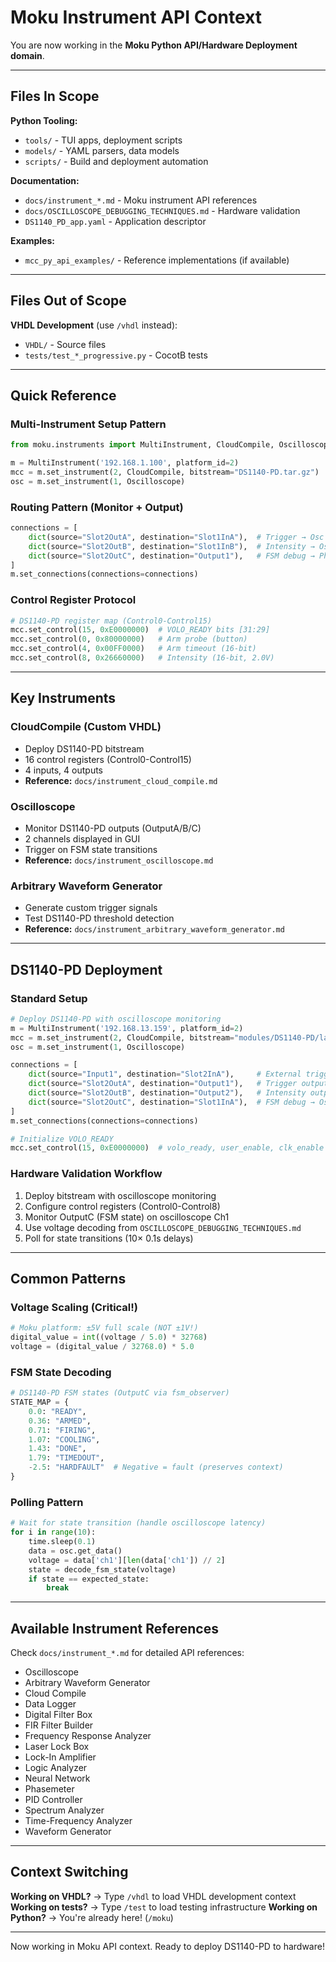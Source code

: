 # Moku Instrument API Context

You are now working in the **Moku Python API/Hardware Deployment domain**.

---

## Files In Scope

**Python Tooling:**
- `tools/` - TUI apps, deployment scripts
- `models/` - YAML parsers, data models
- `scripts/` - Build and deployment automation

**Documentation:**
- `docs/instrument_*.md` - Moku instrument API references
- `docs/OSCILLOSCOPE_DEBUGGING_TECHNIQUES.md` - Hardware validation
- `DS1140_PD_app.yaml` - Application descriptor

**Examples:**
- `mcc_py_api_examples/` - Reference implementations (if available)

---

## Files Out of Scope

**VHDL Development** (use `/vhdl` instead):
- `VHDL/` - Source files
- `tests/test_*_progressive.py` - CocotB tests

---

## Quick Reference

### Multi-Instrument Setup Pattern
```python
from moku.instruments import MultiInstrument, CloudCompile, Oscilloscope

m = MultiInstrument('192.168.1.100', platform_id=2)
mcc = m.set_instrument(2, CloudCompile, bitstream="DS1140-PD.tar.gz")
osc = m.set_instrument(1, Oscilloscope)
```

### Routing Pattern (Monitor + Output)
```python
connections = [
    dict(source="Slot2OutA", destination="Slot1InA"),  # Trigger → Osc Ch1
    dict(source="Slot2OutB", destination="Slot1InB"),  # Intensity → Osc Ch2
    dict(source="Slot2OutC", destination="Output1"),   # FSM debug → Physical
]
m.set_connections(connections=connections)
```

### Control Register Protocol
```python
# DS1140-PD register map (Control0-Control15)
mcc.set_control(15, 0xE0000000)  # VOLO_READY bits [31:29]
mcc.set_control(0, 0x80000000)   # Arm probe (button)
mcc.set_control(4, 0x00FF0000)   # Arm timeout (16-bit)
mcc.set_control(8, 0x26660000)   # Intensity (16-bit, 2.0V)
```

---

## Key Instruments

### CloudCompile (Custom VHDL)
- Deploy DS1140-PD bitstream
- 16 control registers (Control0-Control15)
- 4 inputs, 4 outputs
- **Reference:** `docs/instrument_cloud_compile.md`

### Oscilloscope
- Monitor DS1140-PD outputs (OutputA/B/C)
- 2 channels displayed in GUI
- Trigger on FSM state transitions
- **Reference:** `docs/instrument_oscilloscope.md`

### Arbitrary Waveform Generator
- Generate custom trigger signals
- Test DS1140-PD threshold detection
- **Reference:** `docs/instrument_arbitrary_waveform_generator.md`

---

## DS1140-PD Deployment

### Standard Setup
```python
# Deploy DS1140-PD with oscilloscope monitoring
m = MultiInstrument('192.168.13.159', platform_id=2)
mcc = m.set_instrument(2, CloudCompile, bitstream="modules/DS1140-PD/latest/bitstream.tar.gz")
osc = m.set_instrument(1, Oscilloscope)

connections = [
    dict(source="Input1", destination="Slot2InA"),     # External trigger
    dict(source="Slot2OutA", destination="Output1"),   # Trigger output
    dict(source="Slot2OutB", destination="Output2"),   # Intensity output
    dict(source="Slot2OutC", destination="Slot1InA"),  # FSM debug → Osc
]
m.set_connections(connections=connections)

# Initialize VOLO_READY
mcc.set_control(15, 0xE0000000)  # volo_ready, user_enable, clk_enable
```

### Hardware Validation Workflow
1. Deploy bitstream with oscilloscope monitoring
2. Configure control registers (Control0-Control8)
3. Monitor OutputC (FSM state) on oscilloscope Ch1
4. Use voltage decoding from `OSCILLOSCOPE_DEBUGGING_TECHNIQUES.md`
5. Poll for state transitions (10× 0.1s delays)

---

## Common Patterns

### Voltage Scaling (Critical!)
```python
# Moku platform: ±5V full scale (NOT ±1V!)
digital_value = int((voltage / 5.0) * 32768)
voltage = (digital_value / 32768.0) * 5.0
```

### FSM State Decoding
```python
# DS1140-PD FSM states (OutputC via fsm_observer)
STATE_MAP = {
    0.0: "READY",
    0.36: "ARMED",
    0.71: "FIRING",
    1.07: "COOLING",
    1.43: "DONE",
    1.79: "TIMEDOUT",
    -2.5: "HARDFAULT"  # Negative = fault (preserves context)
}
```

### Polling Pattern
```python
# Wait for state transition (handle oscilloscope latency)
for i in range(10):
    time.sleep(0.1)
    data = osc.get_data()
    voltage = data['ch1'][len(data['ch1']) // 2]
    state = decode_fsm_state(voltage)
    if state == expected_state:
        break
```

---

## Available Instrument References

Check `docs/instrument_*.md` for detailed API references:
- Oscilloscope
- Arbitrary Waveform Generator
- Cloud Compile
- Data Logger
- Digital Filter Box
- FIR Filter Builder
- Frequency Response Analyzer
- Laser Lock Box
- Lock-In Amplifier
- Logic Analyzer
- Neural Network
- Phasemeter
- PID Controller
- Spectrum Analyzer
- Time-Frequency Analyzer
- Waveform Generator

---

## Context Switching

**Working on VHDL?** → Type `/vhdl` to load VHDL development context
**Working on tests?** → Type `/test` to load testing infrastructure
**Working on Python?** → You're already here! (`/moku`)

---

Now working in Moku API context. Ready to deploy DS1140-PD to hardware!
